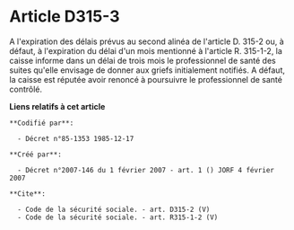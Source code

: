 # Article D315-3

A l'expiration des délais prévus au second alinéa de l'article D. 315-2 ou, à défaut, à l'expiration du délai d'un mois
mentionné à l'article R. 315-1-2, la caisse informe dans un délai de trois mois le professionnel de santé des suites qu'elle
envisage de donner aux griefs initialement notifiés. A défaut, la caisse est réputée avoir renoncé à poursuivre le
professionnel de santé contrôlé.

**Liens relatifs à cet article**

	**Codifié par**:

	  - Décret n°85-1353 1985-12-17

	**Créé par**:

	  - Décret n°2007-146 du 1 février 2007 - art. 1 () JORF 4 février 2007

	**Cite**:

	  - Code de la sécurité sociale. - art. D315-2 (V)
	  - Code de la sécurité sociale. - art. R315-1-2 (V)
